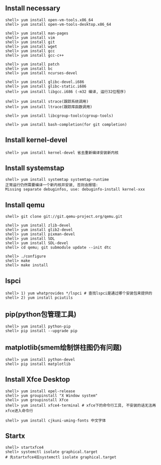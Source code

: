 ## Install necessary
    shell> yum install open-vm-tools.x86_64
    shell> yum install open-vm-tools-desktop.x86_64

    shell> yum install man-pages  
    shell> yum install vim  
    shell> yum install git   
    shell> yum install wget  
    shell> yum install gcc   
    shell> yum install gcc-c++   

    shell> yum install patch   
    shell> yum install bc   
    shell> yum install ncurses-devel   

    shell> yum install glibc-devel.i686   
    shell> yum install glibc-static.i686   
    shell> yum install libgcc.i686 (-m32 编译, 运行32位程序)   

    shell> yum install strace(跟踪系统调用)   
    shell> yum install ltrace(跟踪库函数调用)   

    shell> yum install libcgroup-tools(cgroup-tools)

    shell> yum install bash-completion(for git completion)

## Install kernel-devel
    shell> yum install kernel-devel 省去重新编译安装新内核

## Install systemstap
    shell> yum install systemtap systemtap-runtime
    正常运行仍然需要编译一个新内核并安装, 否则会报错:
    Missing separate debuginfos, use: debuginfo-install kernel-xxx

## Install qemu
    shell> git clone git://git.qemu-project.org/qemu.git

    shell> yum install zlib-devel   
    shell> yum install glib2-devel   
    shell> yum install pixman-devel   
    shell> yum install SDL   
    shell> yum install SDL-devel   
    shell> cd qemu; git submodule update --init dtc   

    shell> ./configure
    shell> make 
    shell> make install

## lspci
    shell> 1) yum whatprovides */lspci # 查找lspci是通过哪个安装包来提供的   
    shell> 2) yum install pciutils 

## pip(python包管理工具)
    shell> yum install python-pip
    shell> pip install --upgrade pip

## matplotlib(smem绘制饼柱图仍有问题)
    shell> yum install python-devel
    shell> pip install matplotlib
    
## Install Xfce Desktop
    shell> yum install epel-release    
    shell> yum groupinstall "X Window system"  
    shell> yum groupinstall Xfce   
    shell> yum install xfce4-terminal # xfce下的命令行工具, 不安装的话无法再xfce进入命令行

    shell> yum install cjkuni-uming-fonts 中文字体 

## Startx
    shell> startxfce4
    shell> systemctl isolate graphical.target
    # 先startxfce4后systemctl isolate graphical.target
